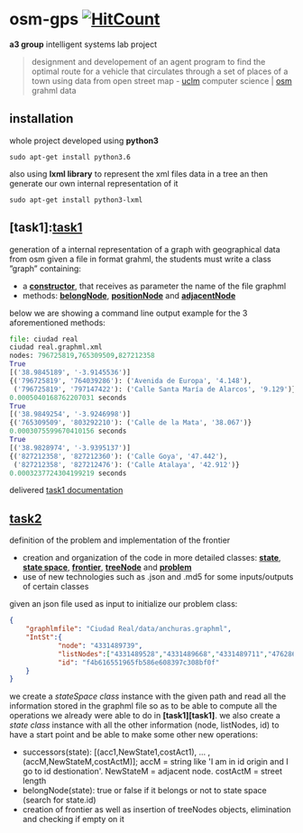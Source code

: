 # osm-gps [![HitCount](http://hits.dwyl.io/jupcan/osm-gps.svg)](http://hits.dwyl.io/jupcan/osm-gps)
**a3 group** intelligent systems lab project  
> designment and developement of an agent program to find the optimal route for a vehicle that circulates through a set of places of a town using data from open street map - [uclm](https://www.uclm.es/) computer science | [osm](https://www.openstreetmap.org) grahml data

## installation
whole project developed using **python3**
```
sudo apt-get install python3.6
```

also using **lxml library** to represent the xml files data in a tree an then generate our own internal representation of it
```
sudo apt-get install python3-lxml
```

## [task1]:[task1](/reqs/task1.pdf) 
generation of a internal representation of a graph with geographical data from osm
given a file in format grahml, the students must write a class ”graph” containing:
- a **[constructor][i5]**, that receives as parameter the name of the file graphml
- methods: **[belongNode][i6]**, **[positionNode][i7]** and **[adjacentNode][i8]** 

below we are showing a command line output example for the 3 aforementioned methods:

```python
file: ciudad real
ciudad real.graphml.xml
nodes: 796725819,765309509,827212358
True
[('38.9845189', '-3.9145536')]
{('796725819', '764039286'): ('Avenida de Europa', '4.148'),
 ('796725819', '797147422'): ('Calle Santa María de Alarcos', '9.129')}
0.0005040168762207031 seconds
True
[('38.9849254', '-3.9246998')]
{('765309509', '803292210'): ('Calle de la Mata', '38.067')}
0.0003075599670410156 seconds
True
[('38.9828974', '-3.9395137')]
{('827212358', '827212360'): ('Calle Goya', '47.442'),
 ('827212358', '827212476'): ('Calle Atalaya', '42.912')}
0.0003237724304199219 seconds
```
delivered [task1 documentation](/docs/task1.pdf)  

## [task2](/reqs/task2.pdf) 
definition of the problem and implementation of the frontier
- creation and organization of the code in more detailed classes: **[state][i10]**, **[state space][i11]**, **[frontier][i14]**, **[treeNode][i13]** and **[problem][i12]**
- use of new technologies such as .json and .md5 for some inputs/outputs of certain classes  

given an json file used as input to initialize our problem class:
```json
{
	"graphlmfile": "Ciudad Real/data/anchuras.graphml",
	"IntSt":{
			"node": "4331489739",
			"listNodes":["4331489528","4331489668","4331489711","4762868815","4928063625"],
			"id": "f4b616551965fb586e608397c308bf0f"
	}
}
```
we create a *stateSpace class* instance with the given path and read all the information stored in the graphml file so as to be able to compute all the operations we already were able to do in **[task1][task1]**. we also create a *state class* instance with all the other information (node, listNodes, id) to have a start point and be able to make some other new operations:
- successors(state): [(acc1,NewState1,costAct1), ... ,(accM,NewStateM,costActM)]; accM = string like 'I am in id origin and I go to id destionation'. NewStateM = adjacent node. costActM = street length
- belongNode(state): true or false if it belongs or not to state space (search for state.id)
- creation of frontier as well as insertion of treeNodes objects, elimination and checking if empty on it 

[i5]: https://github.com/jupcan/osm-gps/issues/5
[i6]: https://github.com/jupcan/osm-gps/issues/6
[i7]: https://github.com/jupcan/osm-gps/issues/7
[i8]: https://github.com/jupcan/osm-gps/issues/8
[i10]: https://github.com/jupcan/osm-gps/issues/10
[i11]: https://github.com/jupcan/osm-gps/issues/11
[i12]: https://github.com/jupcan/osm-gps/issues/12
[i13]: https://github.com/jupcan/osm-gps/issues/13
[i14]: https://github.com/jupcan/osm-gps/issues/14


